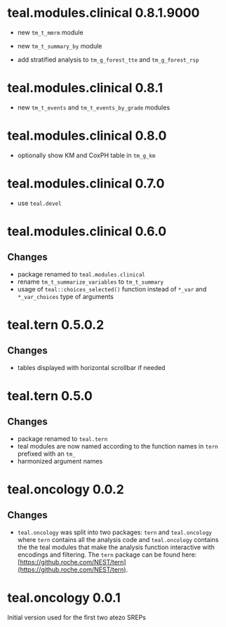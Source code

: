 # teal.modules.clinical 0.8.1.9000

* new `tm_t_mmrm` module

* new `tm_t_summary_by` module

* add stratified analysis to `tm_g_forest_tte` and `tm_g_forest_rsp`

# teal.modules.clinical 0.8.1

* new `tm_t_events` and `tm_t_events_by_grade` modules

# teal.modules.clinical 0.8.0

* optionally show KM and CoxPH table in `tm_g_km`

# teal.modules.clinical 0.7.0

* use `teal.devel`

# teal.modules.clinical 0.6.0

## Changes

* package renamed to `teal.modules.clinical`
* rename `tm_t_summarize_variables` to `tm_t_summary`
* usage of `teal::choices_selected()` function instead of `*_var` and `*_var_choices` type of arguments

# teal.tern 0.5.0.2

## Changes

* tables displayed with horizontal scrollbar if needed


# teal.tern 0.5.0

## Changes
* package renamed to `teal.tern`
* teal modules are now named according to the function names in `tern` prefixed
with an `tm_`
* harmonized argument names

# teal.oncology 0.0.2

## Changes

 * `teal.oncology` was split into two packages: `tern` and `teal.oncology` where
 `tern` contains all the analysis code and `teal.oncology` contains the the teal
 modules that make the analysis function interactive with encodings and
 filtering. The `tern` package can be found here:
 [https://github.roche.com/NEST/tern](https://github.roche.com/NEST/tern).


# teal.oncology 0.0.1

Initial version used for the first two atezo SREPs 

